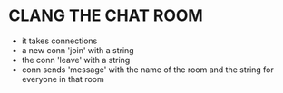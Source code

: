 # CLANG THE CHAT ROOM

- it takes connections
- a new conn 'join' with a string
- the conn 'leave' with a string
- conn sends 'message' with the name of the room and the string for everyone in that room
